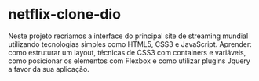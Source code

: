 # netflix-clone-dio
Neste projeto recriamos a interface do principal site de streaming mundial utilizando tecnologias simples como HTML5, CSS3 e JavaScript. Aprender: como estruturar um layout, técnicas de CSS3 com containers e variáveis, como posicionar os elementos com Flexbox e como utilizar plugins Jquery a favor da sua aplicação.
